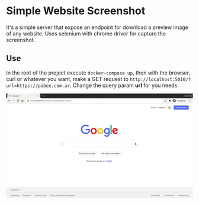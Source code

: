 # Simple Website Screenshot

It's a simple server that expose an endpoint for download a preview image of any website.
Uses selenium with chrome driver for capture the screenshot.

## Use
In the root of the project execute `docker-compose up`, then with the browser, curl or whatever you want,
make a GET request to `http://localhost:5010/?url=https://pabex.com.ar`.
Change the query param **url** for you needs.

![Website Screenshot Gif](./ws.gif?raw=true "Website Screenshot")

